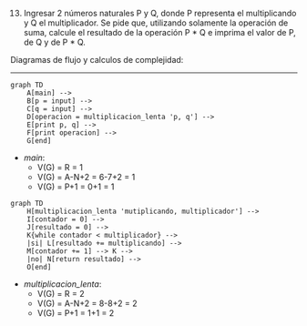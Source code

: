13) Ingresar 2 números naturales P y Q, donde P representa el multiplicando y Q el multiplicador.
Se pide que, utilizando solamente la operación de suma, calcule el resultado de la operación P * Q
e imprima el valor de P, de Q y de P * Q.

Diagramas de flujo y calculos de complejidad:

***

```mermaid
graph TD
    A[main] -->
    B[p = input] -->
    C[q = input] -->
    D[operacion = multiplicacion_lenta 'p, q'] -->
    E[print p, q] -->
    F[print operacion] -->
    G[end]
```
* *main*:
    * V(G) = R = 1
    * V(G) = A-N+2 = 6-7+2 = 1
    * V(G) = P+1 = 0+1 = 1

```mermaid
graph TD
    H[multiplicacion_lenta 'mutiplicando, multiplicador'] -->
    I[contador = 0] -->
    J[resultado = 0] -->
    K{while contador < multiplicador} -->
    |si| L[resultado += multiplicando] -->
    M[contador += 1] --> K -->
    |no| N[return resultado] -->
    O[end]
```
* *multiplicacion_lenta*:
    * V(G) = R = 2
    * V(G) = A-N+2 = 8-8+2 = 2
    * V(G) = P+1 = 1+1 = 2
